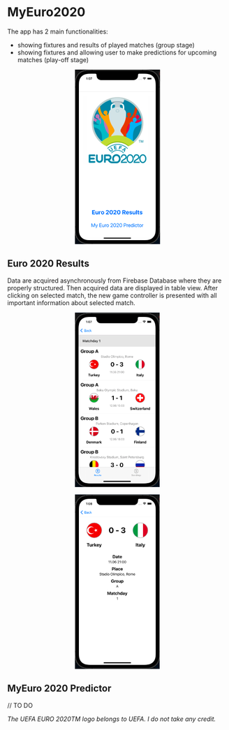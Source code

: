 # MyEuro2020

The app has 2 main functionalities:
- showing fixtures and results of played matches (group stage)
- showing fixtures and allowing user to make predictions for upcoming matches (play-off stage)

<p align="center"><img src="/screens/1.png" witdh="200" height="400" alt=""></p>

## Euro 2020 Results

Data are acquired asynchronously from Firebase Database where they are properly structured. Then acquired data are displayed in table view. After clicking on selected match, the new game controller is presented with all important information about selected match.

<p align="center"><img src="/screens/2.png" witdh="200" height="400" alt=""></p>
<p align="center"><img src="/screens/3.png" witdh="200" height="400" alt=""></p>

## MyEuro 2020 Predictor

// TO DO




<i>The UEFA EURO 2020TM logo belongs to UEFA. I do not take any credit.</i>
